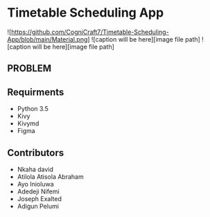 # Timetable Scheduling App
![https://github.com/CogniCraft7/Timetable-Scheduling-App/blob/main/Material.png]
![caption will be here][image file path]
![caption will be here][image file path]
## PROBLEM



## Requirments 
* Python 3.5
* Kivy 
* Kivymd
* Figma
  
## Contributors
* Nkaha david
* Atilola Atisola Abraham
* Ayo Inioluwa
* Adedeji Nifemi
* Joseph Exalted
* Adigun Pelumi
  
